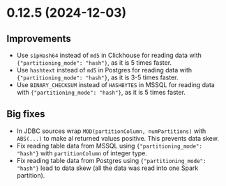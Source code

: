 # 0.12.5 (2024-12-03)

## Improvements

- Use `sipHash64` instead of `md5` in Clickhouse for reading data with `{"partitioning_mode": "hash"}`, as it is 5 times faster.
- Use `hashtext` instead of `md5` in Postgres for reading data with `{"partitioning_mode": "hash"}`, as it is 3-5 times faster.
- Use `BINARY_CHECKSUM` instead of `HASHBYTES` in MSSQL for reading data with `{"partitioning_mode": "hash"}`, as it is 5 times faster.

## Big fixes

- In JDBC sources wrap `MOD(partitionColumn, numPartitions)` with `ABS(...)` to make al returned values positive. This prevents data skew.
- Fix reading table data from MSSQL using `{"partitioning_mode": "hash"}` with `partitionColumn` of integer type.
- Fix reading table data from Postgres using `{"partitioning_mode": "hash"}` lead to data skew (all the data was read into one Spark partition).
